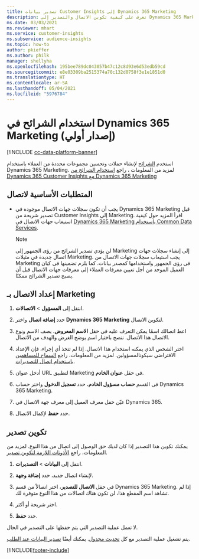 ```yaml
---
title: تصدير بيانات Customer Insights إلى Dynamics 365 Marketing
description: تعرف على كيفية تكوين الاتصال والتصدير إلى Dynamics 365 Marketing.
ms.date: 03/03/2021
ms.reviewer: mhart
ms.service: customer-insights
ms.subservice: audience-insights
ms.topic: how-to
author: pkieffer
ms.author: philk
manager: shellyha
ms.openlocfilehash: 195bee789dc043057b47c12c8d93e6d53edb59cd
ms.sourcegitcommit: e8e03309ba2515374a70c132d0758f3e1e1851d0
ms.translationtype: HT
ms.contentlocale: ar-SA
ms.lasthandoff: 05/04/2021
ms.locfileid: "5976784"
---
```

# <a name="use-segments-in-dynamics-365-marketing-preview"></a>استخدام الشرائح في Dynamics 365 Marketing (إصدار أولي)

[!INCLUDE [cc-data-platform-banner](../includes/cc-data-platform-banner.md)]

استخدم [الشرائح](segments.md) لإنشاء حملات وتحسين مجموعات محددة من العملاء باستخدام Dynamics 365 Marketing. لمزيد من المعلومات ، راجع [استخدام الشرائح من Dynamics 365 Customer Insights مع Dynamics 365 Marketing](/dynamics365/marketing/customer-insights-segments)

## <a name="prerequisite-for-a-connection"></a>المتطلبات الأساسية لاتصال

- يجب أن تكون سجلات جهات الاتصال موجودة في Dynamics 365 Marketing قبل تصدير شريحة من Customer Insights إلى Marketing. اقرأ المزيد حول كيفية استيعاب جهات الاتصال في [Dynamics 365 Marketing باستخدام Common Data Services](connect-power-query.md).

  > [!NOTE]
  > لن يؤدي تصدير الشرائح من رؤى الجمهور إلى Marketing إلى إنشاء سجلات جهات اتصال جديدة في مثيلات Marketing. يجب استيعاب سجلات جهات الاتصال من Marketing في رؤى الجمهور واستخدامها كمصدر بيانات. كما يلزم تضمينها في كيان العميل الموحد من أجل تعيين معرفات العملاء إلى معرفات جهات الاتصال قبل أن يصبح تصدير الشرائح ممكنًا.

## <a name="set-up-connection-to-marketing"></a>إعداد الاتصال بـ Marketing

1. انتقل إلى **المسؤول** > **الاتصالات**.

1. حدد **إضافة اتصال** واختر **Dynamics 365 Marketing** لتكوين الاتصال.

1. اعط اتصالك اسمًا يمكن التعرف عليه في حقل **الاسم المعروض**. يصف الاسم ونوع الاتصال هذا الاتصال. ننصح باختيار اسم يوضح الغرض والهدف من الاتصال.

1. اختر الشخص الذي يمكنه استخدام هذا الاتصال. إذا لم تتخذ أي إجراء، فإن الإعداد الافتراضي سيكونالمسؤولين. لمزيد من المعلومات، راجع [السماح للمساهمين باستخدام اتصال للتصديرات](connections.md#allow-contributors-to-use-a-connection-for-exports).

1. أدخل عنوان URL لتطبيق Marketing‎ في حقل **عنوان الخادم**.

1. في القسم **حساب مسؤول الخادم**، حدد **تسجيل الدخول** واختر حساب Dynamics 365 Marketing‎.

1. عيّن حقل معرف العميل إلى معرف جهة الاتصال في Dynamics 365.

1. حدد **حفظ** لإكمال الاتصال. 

## <a name="configure-an-export"></a>تكوين تصدير

يمكنك تكوين هذا التصدير إذا كان لديك حق الوصول إلى اتصال من هذا النوع. لمزيد من المعلومات، راجع [الأذونات اللازمة لتكوين تصدير](export-destinations.md#set-up-a-new-export).

1. انتقل إلى **البيانات** > **التصديرات**.

1. لإنشاء اتصال جديد، حدد **إضافة وجهة**.

1. في حقل **الاتصال للتصدير**، اختر اتصالاً من قسم Dynamics 365 Marketing. إذا لم تشاهد اسم المقطع هذا، لن تكون هناك اتصالات من هذا النوع متوفرة لك.

1. اختر شريحة أو أكثر.

1. حدد **حفظ**.

لا تعمل عملية التصدير التي يتم حفظها على التصدير في الحال.

يتم تشغيل عملية التصدير مع كل [تحديث مجدول](system.md#schedule-tab). يمكنك أيضًا [تصدير البيانات عند الطلب](export-destinations.md#run-exports-on-demand). 

[!INCLUDE[footer-include](../includes/footer-banner.md)]
